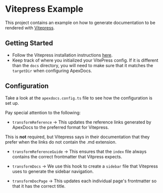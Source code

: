 # Vitepress Example

This project contains an example on how to generate documentation to be rendered with [Vitepress](https://vitepress.dev/).

## Getting Started

* Follow the Vitepress installation instructions [here](https://vitepress.dev/guide/getting-started#installation).
* Keep track of where you initialized your VitePress config. If it is different than the `docs` directory, you will
need to make sure that it matches the `targetDir` when configuring ApexDocs.

## Configuration

Take a look at the `apexdocs.config.ts` file to see how the configuration is set up.

Pay special attention to the following:

* `transformReference` -> This updates the reference links generated by ApexDocs to the preferred format for Vitepress.

This is **not** required, but Vitepress says in their documentation that they prefer when the links do not contain the .md extension.

* `transformReferenceGuide` -> This ensures that the `index` file always contains the correct frontmatter that Vitpress expects.

* `transformDocs` -> We use this hook to create a `sidebar` file that Vitepress uses to generate the sidebar navigation.

* `transformDocPage` -> This updates each individual page's frontmatter so that it has the correct title.
